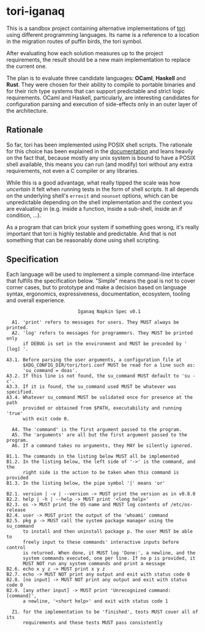 # tori-iganaq

This is a sandbox project containing alternative implementations of [tori](https://tori.jutty.dev/) using different programming languages. Its name is a reference to a location in the migration routes of puffin birds, the tori symbol.

After evaluating how each solution measures up to the project requirements, the result should be a new main implementation to replace the current one.

The plan is to evaluate three candidate languages: **OCaml**, **Haskell** and **Rust**. They were chosen for their ability to compile to portable binaries and for their rich type systems that can support predictable and strict logic requirements. OCaml and Haskell, particularly, are interesting candidates for configuration parsing and execution of side-effects only in an outer layer of the architecture.

## Rationale

So far, tori has been implemented using POSIX shell scripts. The rationale for this choice has been explained in the [documentation](https://tori.jutty.dev/docs/development/portability.html) and leans heavily on the fact that, because mostly any unix system is bound to have a POSIX shell available, this means you can run (and modify) tori without any extra requirements, not even a C compiler or any libraries.

While this is a good advantage, what really tipped the scale was how _uncertain_ it felt when running tests in the form of shell scripts. It all depends on the underlying shell's `errexit` and `nounset` options, which can be unpredictable depending on the shell implementation and the context you are evaluating in (e.g. inside a function, inside a sub-shell, inside an if condition, ...).

As a program that can brick your system if something goes wrong, it's really important that tori is highly testable and predictable. And that is not something that can be reasonably done using shell scripting.

## Specification

Each language will be used to implement a simple command-line interface that fulfills the specification below. "Simple" means the goal is not to cover corner cases, but to prototype and make a decision based on language syntax, ergonomics, expressiveness, documentation, ecosystem, tooling and overall experience.

                              Iganaq Napkin Spec v0.1

      A1. 'print' refers to messages for users. They MUST always be printed.
      A2. 'log' refers to messages for programmers. They MUST be printed only
          if DEBUG is set in the environment and MUST be preceded by ' [log] '.

    A3.1. Before parsing the user arguments, a configuration file at
          $XDG_CONFIG_DIR/tori/tori.conf MUST be read for a line such as:
          'su_command = doas'.
    A3.2. If this line is not found, the su_command MUST default to 'su -c'.
    A3.3. If it is found, the su_command used MUST be whatever was specified.
    A3.4. Whatever su_command MUST be validated once for presence at the path
          provided or obtained from $PATH, executability and running 'true'
          with exit code 0.

      A4. The 'command' is the first argument passed to the program.
      A5. The 'arguments' are all but the first argument passed to the program.
      A6. If a command takes no arguments, they MAY be silently ignored.

    B1.1. The commands in the listing below MUST all be implemented
    B1.2. In the listing below, the left side of '->' is the command, and the
          right side is the action to be taken when this command is provided
    B1.3. In the listing below, the pipe symbol '|' means 'or'

    B2.1. version | -v | --version -> MUST print the version as in v0.8.0
    B2.2. help | -h | --help -> MUST print '<long help>'
    B2.3. os -> MUST print the OS name and MUST log contents of /etc/os-release
    B2.4. user -> MUST print the output of the 'whoami' command
    B2.5. pkg p -> MUST call the system package manager using the su_command
          to install and then uninstall package p. The user MUST be able to
          freely input to these commands' interactive inputs before control
          is returned. When done, it MUST log 'Done:', a newline, and the
          system commands executed, one per line. If no p is provided, it
          MUST NOT run any system commands and print a message
    B2.6. echo x y z -> MUST print x y z
    B2.7. echo -> MUST NOT print any output and exit with status code 0
    B2.8. [no input] -> MUST NOT print any output and exit with status code 0
    B2.9. [any other input] -> MUST print 'Unrecognized command: [command]',
          a newline, '<short help>' and exit with status code 1

      Z1. for the implementation to be 'finished', tests MUST cover all of its
          requirements and these tests MUST pass consistently

